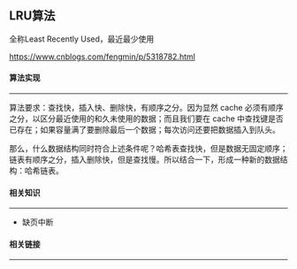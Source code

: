 ## LRU算法

全称Least Recently Used，最近最少使用

https://www.cnblogs.com/fengmin/p/5318782.html



#### 算法实现

----

算法要求：查找快，插入快、删除快，有顺序之分。因为显然 cache 必须有顺序之分，以区分最近使用的和久未使用的数据；而且我们要在 cache 中查找键是否已存在；如果容量满了要删除最后一个数据；每次访问还要把数据插入到队头。

那么，什么数据结构同时符合上述条件呢？哈希表查找快，但是数据无固定顺序；链表有顺序之分，插入删除快，但是查找慢。所以结合一下，形成一种新的数据结构：哈希链表。



#### 相关知识

----

- 缺页中断



#### 相关链接

-----



